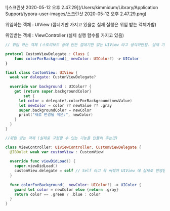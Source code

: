 ![스크린샷 2020-05-12 오후 2.47.29](/Users/kimmidum/Library/Application Support/typora-user-images/스크린샷 2020-05-12 오후 2.47.29.png)



위임하는 객체 : UIView  (껍데기만 가지고 있을뿐 실제 실행은 위임 받는 객체가함)

위임받는 객체 : ViewController (실제 실행 함수를 가지고 있음)

```swift
// 위임 하는 객체 (스토리보드 상에 만든 껍데기만 있는 UIView 라고 생각하면됨. 실제 기능은 가지고 있지 않음.)

protocol CustomViewDelegate : Class { 
	func colorForBackgrund(_ mewColor: UIColor?) -> UIColor
}

final class CustomView: UIView {
  weak var dalegate: CustonViewDelegate?
  
  override var background : UIColor? {
    get {return super.backgroundColor}
		set {
      let color = delegate?.colorForBackground(newValue)
      let newColor = color ?? newValue ?? .gray
      super.backgroundColor = newColor
      print("새로 변경될 색은:", newColor)
    }  
  }
}

//위임 받는 객체 (실제로 구현할 수 있는 기능을 만들어 주는것)

class ViewController: UIviewController, CustomViewDelegate {
  @IBOulet weak var customView : CustomView!
  
  override func viewDidLoad() {
    super.viewDidLoad()
    customView.delegate = self // Self 라고 꼭 써줘야 UIView 에 실제로 반영됨. 
  }
  
  func colorForBackground(_ newColor: UIColor?) -> UIColor {
    guard let color = newColor else {return .gray}
    return color == .green ? .blue : color
  }
}

```

